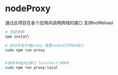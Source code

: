 # nodeProxy

通过此项目在各个应用间调用跨域的接口 支持hotReload



```bash
# 安装依赖
npm install

# 启动开发环境proxy 需要sudo以打开80端口
sudo npm run proxy


#调用本地php接口 localhost:8000
sudo npm run proxy:local

```
